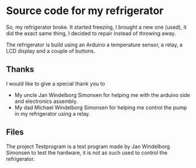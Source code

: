 # Source code for my refrigerator

So, my refrigerator broke. It started freezing, I brought a new one (used), it did the exact same thing, I decided to repair instead of throwing away.

The refrigerator is build using an Arduino a temperature sensor, a relay, a LCD display and a couple of buttons.

## Thanks

I would like to give a special thank you to

* My uncle Jan Windelborg Simonsen for helping me with the arduino side and electronics assembly.
* My dad Michael Windelborg Simonsen for helping me control the pump in my refrigerator using a relay.

## Files

The project Testprogram is a test program made by Jan Windelborg Simonsen to test the hardware, it is not as such used to control the refrigerator.